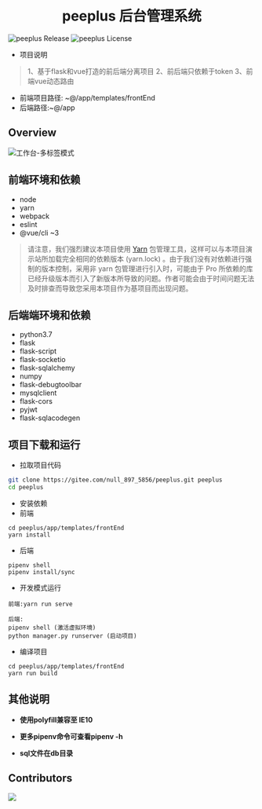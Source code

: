 <h1 align="center">peeplus 后台管理系统</h1>

![peeplus Release][version-image] ![peeplus License][Release-image]

[version-image]: https://img.shields.io/badge/peeplus-MIT-brightgreen.svg
[Release-image]: https://img.shields.io/badge/peeplus-V1.0.1-brightgreen.svg


- 项目说明
> 1、基于flask和vue打造的前后端分离项目
> 2、前后端只依赖于token
> 3、前端vue动态路由

- 前端项目路径: ~@/app/templates/frontEnd
- 后端路径:~@/app


Overview
----

![工作台-多标签模式](https://static-2.loacg.com/open/static/github/20190224163345.jpg)

前端环境和依赖
----

- node
- yarn
- webpack
- eslint
- @vue/cli ~3
> 请注意，我们强烈建议本项目使用 [Yarn](https://yarnpkg.com/) 包管理工具，这样可以与本项目演示站所加载完全相同的依赖版本 (yarn.lock) 。由于我们没有对依赖进行强制的版本控制，采用非 yarn 包管理进行引入时，可能由于 Pro 所依赖的库已经升级版本而引入了新版本所导致的问题。作者可能会由于时间问题无法及时排查而导致您采用本项目作为基项目而出现问题。


后端端环境和依赖
----

- python3.7
- flask
- flask-script
- flask-socketio
- flask-sqlalchemy
- numpy
- flask-debugtoolbar
- mysqlclient
- flask-cors
- pyjwt
- flask-sqlacodegen


项目下载和运行
----

- 拉取项目代码
```bash
git clone https://gitee.com/null_897_5856/peeplus.git peeplus
cd peeplus
```

- 安装依赖
- 前端
```
cd peeplus/app/templates/frontEnd
yarn install
```

- 后端

```
pipenv shell
pipenv install/sync
```


- 开发模式运行
```
前端:yarn run serve
```
```
后端:
pipenv shell (激活虚拟环境)
python manager.py runserver (启动项目)
```

- 编译项目
```
cd peeplus/app/templates/frontEnd
yarn run build
```


其他说明
----

- **使用polyfill兼容至 IE10**

- **更多pipenv命令可查看pipenv -h**

- **sql文件在db目录**


## Contributors

<a href="https://github.com/sendya/ant-design-pro-vue/graphs/contributors"><img src="https://avatar.gitee.com/uploads/24/1041324_null_897_5856.png!avatar100?1563787639" /></a>


